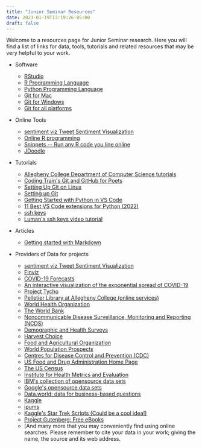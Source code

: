 ```yaml
---
title: "Junior Seminar Resources"
date: 2023-01-19T13:19:26-05:00
draft: false
---
```


Welcome to a resources page for Junior Seminar research. Here you will find a list of links for data, tools, tutorials and related resources that may be very helpful to your work.

* Software
    + [RStudio](https://posit.co/)
    + [R Programming Language](https://cran.rstudio.com/)
    + [Python Programming Language](https://www.python.org/downloads/)
    + [Git for Mac](https://mac.github.com/)
    + [Git for Windows](https://windows.github.com/)
    + [Git for all platforms](https://git-scm.com/)

* Online Tools
    + [sentiment viz Tweet Sentiment Visualization](https://www.csc2.ncsu.edu/faculty/healey/tweet_viz/tweet_app/)
    + [Online R programming](https://www.jdoodle.com/execute-r-online/)
    + [Snippets -- Run any R code you line online](https://rdrr.io/snippets/)
    + [JDoodle](https://www.jdoodle.com/execute-r-online/)

* Tutorials
    + [Allegheny College Department of Computer Science tutorials](https://www.youtube.com/playlist?list=PLsYZRXov75ZHSwWiCk0-jd1RcTuu_-zmD)
    + [Coding Train's Git and GitHub for Poets](https://www.youtube.com/playlist?list=PLRqwX-V7Uu6ZF9C0YMKuns9sLDzK6zoiV)
    + [Setting Up Git on Linux](https://www.digitalocean.com/community/tutorials/how-to-install-git-on-ubuntu-20-04)
    + [Setting up Git](https://swcarpentry.github.io/git-novice/02-setup/index.html)
    + [Getting Started with Python in VS Code](https://code.visualstudio.com/docs/python/python-tutorial)
    + [11 Best VS Code extensions for Python (2022)](https://towardsthecloud.com/best-vscode-extensions-python)
    + [ssh keys](https://www.ssh.com/ssh/keygen/)
    + [Luman's ssh keys video tutorial](https://www.youtube.com/watch?v=qEPjUGQFmzQ&list=PLsYZRXov75ZHSwWiCk0-jd1RcTuu_-zmD)

* Articles
    + [Getting started with Markdown](https://www.markdownguide.org/getting-started/)

* Providers of Data for projects
    + [sentiment viz Tweet Sentiment Visualization](https://www.csc2.ncsu.edu/faculty/healey/tweet_viz/tweet_app/)
    + [Finviz](https://finviz.com/)
    + [COVID-19 Forecasts](https://www.cdc.gov/coronavirus/2019-ncov/science/forecasting/forecasting-us.html)
    + [An interactive visualization of the exponential spread of COVID-19](https://91-divoc.com/pages/covid-visualization/)
    + [Project Tycho](https://www.tycho.pitt.edu/)
    + [Pelletier Library at Allegheny College (online services)](https://allegheny.libguides.com/az.php)
    + [World Health Organization](http://www.who.int/)
    + [The World Bank](https://www.worldbank.org/)
    + [Noncommunicable Disease Surveillance, Monitoring and Reporting (NCDS)](https://www.who.int/ncds/surveillance/en/)
    + [Demographic and Health Surveys](https://dhsprogram.com/)
    + [Harvest Choice](https://harvestchoice.org/)
    + [Food and Agricultural Organization](http://www.fao.org/home/en/)
    + [World Population Prospects](https://population.un.org/wpp/)
    + [Centres for Disease Control and Prevention (CDC)](https://www.cdc.gov/)
    + [US Food and Drug Administration Home Page](https://www.fda.gov/)
    + [The US Census](https://www.census.gov)
    + [Institute for Health Metrics and Evaluation](www.healthdata.org/)
    + [IBM's collection of opensource data sets](https://developer.ibm.com/exchanges/data/)
    + [Google's opensource data sets](https://research.google/tools/datasets/)
    + [Data.world: data for business-based questions](https://data.world/)
    + [Kaggle](https://www.kaggle.com/)
    + [ipums](https://www.ipums.org/)
    + [Kaggle's Star Trek Scripts (Could be a cool idea!)](https://www.kaggle.com/gjbroughton/start-trek-scripts)
    + [Project Gutenberg: Free eBooks](https://www.gutenberg.org/)
    + [And many more that you may conveniently find using online searches. Please remember to cite your data in your work; giving the name, the source and its web address.